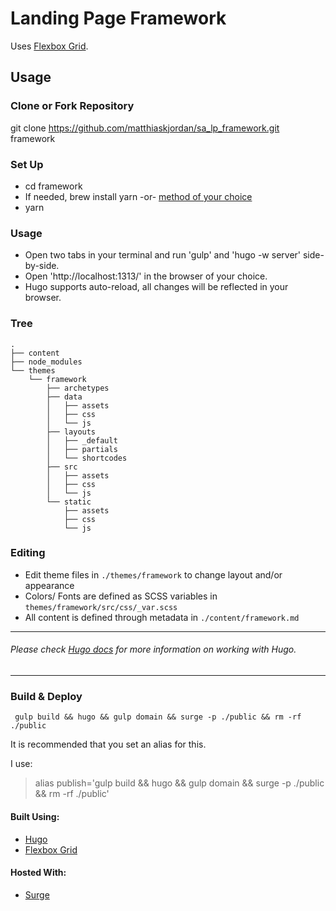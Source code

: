 # Landing Page Framework

Uses [Flexbox Grid](http://flexboxgrid.com/).

## Usage

### Clone or Fork Repository
git clone https://github.com/matthiaskjordan/sa_lp_framework.git framework

### Set Up
- cd framework
- If needed, brew install yarn -or- [method of your choice](https://yarnpkg.com/en/docs/install)
- yarn

### Usage
- Open two tabs in your terminal and run 'gulp' and 'hugo -w server' side-by-side.
- Open 'http://localhost:1313/' in the browser of your choice.
- Hugo supports auto-reload, all changes will be reflected in your browser.

### Tree
```
.
├── content
├── node_modules
└── themes
    └── framework
        ├── archetypes
        ├── data
        │   ├── assets
        │   ├── css
        │   └── js
        ├── layouts
        │   ├── _default
        │   ├── partials
        │   └── shortcodes
        ├── src
        │   ├── assets
        │   ├── css
        │   └── js
        └── static
            ├── assets
            ├── css
            └── js
```

### Editing
- Edit theme files in `./themes/framework` to change layout and/or appearance
- Colors/ Fonts are defined as SCSS variables in `themes/framework/src/css/_var.scss`
- All content is defined through metadata in `./content/framework.md`

---
###### Please check [Hugo docs](https://gohugo.io/overview/introduction/) for more information on working with Hugo.
---

### Build & Deploy
` gulp build && hugo && gulp domain && surge -p ./public && rm -rf ./public`

It is recommended that you set an alias for this.

I use:
> alias publish='gulp build && hugo && gulp domain && surge -p ./public && rm -rf ./public'


#### Built Using:
- [Hugo](https://gohugo.io)
- [Flexbox Grid](http://flexboxgrid.com)

#### Hosted With:
- [Surge](https://surge.sh)
